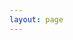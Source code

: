 ```yaml
---
layout: page
---
```

<script setup>
import {
  VPTeamPage,
  VPTeamPageTitle,
  VPTeamMembers,
  VPTeamPageSection
} from 'vitepress/theme'

const coreMembers = [
  {
    avatar: '/mingze.jpg',
    name: '茗泽',
    title: '服主',
    links: [
      { icon: 'maildotru', link: 'mailto:1337679717@qq.com' }
    ]
  },
  {
    avatar: '/yaoning.png',
    name: '药宁',
    title: 'UP主',
    links: [
      { icon: 'bilibili', link: 'https://space.bilibili.com/2128068100?spm_id_from=333.337.0.0' },
      { icon: 'maildotru', link: 'mailto:1359174292@qq.com' }
    ]
  },
  {
    avatar: '/canglang.jpg',
    name: '沧浪',
    title: '服务器后台配置文件管理',
    links: [
      { icon: 'maildotru', link: 'mailto:930941666@qq.com' }
    ]
  },
  {
    avatar: '/muxi.jpg',
    name: '慕曦',
    title: '服务器内部事件管理',
    links: [
      { icon: 'maildotru', link: 'mailto:1542539885@qq.com' }
    ]
  },
  {
    avatar: '/zhouzhou.jpg',
    name: '周周',
    title: '服务器内部事件管理',
    links: [
      { icon: 'maildotru', link: 'mailto:3434792375@qq.com' }
    ]
  },
  {
    avatar: '/apt.jpg',
    name: 'APT INSTALL',
    title: '服务器文档管理',
    links: [
      { icon: 'maildotru', link: 'mailto:rain_187103@outlook.com' }
    ]
  },
]
const qq = [
  {
    avatar: '/伊蕾娜.jpg',
    name: '天王',
    title: '四代目火影',
    links: [

    ]
  },
  {
    avatar: '/bocchi.jpg',
    name: 'bocchi',
    title: '群波奇',
    links: [

    ]
  },
  {
    avatar: '/999.jpg',
    name: '三玖',
    title: '佳宝',
    links: [

    ]
  },
  {
    avatar: '/白菜.jpg',
    name: '白菜する',
    title: '药政王',
    links: [

    ]
  },
  {
    avatar: '/尘世.jpg',
    name: '尘世乱游',
    title: '试药员',
    links: [

    ]
  },
  {
    avatar: '/枫.jpg',
    name: '枫杺デス',
    title: '群聊管理员',
    links: [

    ]
  },
  {
    avatar: '/时鲤.jpg',
    name: '时理',
    title: '惨中人',
    links: [

    ]
  },
  {
    avatar: '/AAA.jpg',
    name: 'AAA异世界兽耳娘批发商',
    title: '武神之刃',
    links: [

    ]
  },
  {
    avatar: '/DD.jpg',
    name: 'Dd～',
    title: '药房老板',
    links: [

    ]
  },
  {
    avatar: '/star.jpg',
    name: '星河璀璨',
    title: '星河不可及',
    links: [

    ]
  },
  {
    avatar: '/zero.jpg',
    name: '归零之歌',
    title: '归零砭坊',
    links: [

    ]
  },
]
const partners = [
  {
    avatar: '/vitepress-logo-large.svg',
    name: 'VitePress',
    title: '网站框架',
    links: [
      { icon: 'github', link: 'https://github.com/vuejs/vitepress' },
      { icon: 'maildotru', link: 'https://vitepress.dev/zh/' }
    ]
  },]
</script>

<VPTeamPage>
  <VPTeamPageTitle>
    <template #title>管理团队</template>
    <template #lead>感谢他们的贡献与服务。</template>
  </VPTeamPageTitle>
  <VPTeamMembers size="medium" :members="coreMembers" />
    <VPTeamPageSection>
    <template #title>Q群管理员</template>
    <template #lead>群抽象大师</template>
    <template #members>
      <VPTeamMembers size="small" :members="qq" />
    </template>
  </VPTeamPageSection>
  <VPTeamPageSection>
    <template #title>特别鸣谢</template>
    <template #lead>...</template>
    <template #members>
      <VPTeamMembers size="small" :members="partners" />
    </template>
  </VPTeamPageSection>
</VPTeamPage>

<!-- <style src="/.vitepress/theme/ProfileCard.css"></style>
<div class="linkcard">
  <a href="https://vitepress.yiov.top/" target="_blank">
    <p class="description">茗泽<br><span>职务：服主</span><br><span>职务：服主</span></p>
    <div class="logo">
        <img alt="Logo" width="70px" height="70px" src="https://sm.ms/image/g4LrTQwGNzF9ekR" />
    </div>
  </a>
</div> 别删这段，不然以后不好调用-->
<!--https://icon-sets.iconify.design/simple-icons/?keyword=sim vitepress默认图标库-->